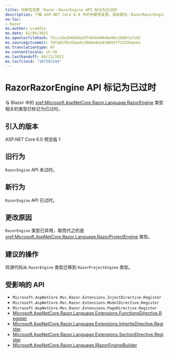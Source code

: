 ```yaml
---
title: 中断性变更：Razor：RazorEngine API 标记为已过时
description: 了解 ASP.NET Core 6.0 中的中断性变更，其标题为：RazorRazorEngine API 已标记为已过时
no-loc:
- Razor
ms.author: scaddie
ms.date: 02/09/2021
ms.openlocfilehash: 75ccc8e2640dda29749de40946e90c2b897a7245
ms.sourcegitcommit: fdfa01f6cd3aa4c36b6e8a1830693ff22d35aeea
ms.translationtype: HT
ms.contentlocale: zh-CN
ms.lasthandoff: 04/13/2021
ms.locfileid: "107292244"
---
```

# <a name="razor-razorengine-apis-marked-obsolete"></a>RazorRazorEngine API 标记为已过时

与 Blazor 中的 <xref:Microsoft.AspNetCore.Razor.Language.RazorEngine> 类型相关的类型已标记为已过时。

## <a name="version-introduced"></a>引入的版本

ASP.NET Core 6.0 预览版 1

## <a name="old-behavior"></a>旧行为

`RazorEngine` API 未过时。

## <a name="new-behavior"></a>新行为

`RazorEngine` API 已过时。

## <a name="reason-for-change"></a>更改原因

`RazorEngine` 类型已弃用，取而代之的是 <xref:Microsoft.AspNetCore.Razor.Language.RazorProjectEngine> 类型。

## <a name="recommended-action"></a>建议的操作

将源代码从 `RazorEngine` 类型迁移到 `RazorProjectEngine` 类型。

## <a name="affected-apis"></a>受影响的 API

- `Microsoft.AspNetCore.Mvc.Razor.Extensions.InjectDirective.Register`
- `Microsoft.AspNetCore.Mvc.Razor.Extensions.ModelDirective.Register`
- `Microsoft.AspNetCore.Mvc.Razor.Extensions.PageDirective.Register`
- [Microsoft.AspNetCore.Razor.Language.Extensions.FunctionsDirective.Register](/dotnet/api/microsoft.aspnetcore.razor.language.extensions.functionsdirective.register?view=aspnetcore-3.0&preserve-view=true)
- [Microsoft.AspNetCore.Razor.Language.Extensions.InheritsDirective.Register](/dotnet/api/microsoft.aspnetcore.razor.language.extensions.inheritsdirective.register?view=aspnetcore-3.0&preserve-view=true)
- [Microsoft.AspNetCore.Razor.Language.Extensions.SectionDirective.Register](/dotnet/api/microsoft.aspnetcore.razor.language.extensions.sectiondirective.register?view=aspnetcore-3.0&preserve-view=true)
- [Microsoft.AspNetCore.Razor.Language.IRazorEngineBuilder](/dotnet/api/microsoft.aspnetcore.razor.language.irazorenginebuilder?view=aspnetcore-3.0&preserve-view=true)

<!--

## Category

ASP.NET Core

## Affected APIs

- `Overload:Microsoft.AspNetCore.Mvc.Razor.Extensions.InjectDirective.Register`
- `Overload:Microsoft.AspNetCore.Mvc.Razor.Extensions.ModelDirective.Register`
- `Overload:Microsoft.AspNetCore.Mvc.Razor.Extensions.PageDirective.Register`
- `Overload:Microsoft.AspNetCore.Razor.Language.Extensions.FunctionsDirective.Register`
- `Overload:Microsoft.AspNetCore.Razor.Language.Extensions.InheritsDirective.Register`
- `Overload:Microsoft.AspNetCore.Razor.Language.Extensions.SectionDirective.Register`
- `T:Microsoft.AspNetCore.Razor.Language.IRazorEngineBuilder`

-->

